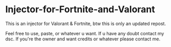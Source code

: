 # Injector-for-Fortnite-and-Valorant
This is an injector for Valorant &amp; Fortnite, btw this is only an updated repost.


Feel free to use, paste, or whatever u want. If u have any doubt contact my dsc. 
If you're the owner and want credits or whatever please contact me.
